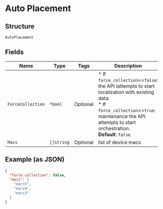 
# Auto Placement

## Structure

`AutoPlacement`

## Fields

| Name | Type | Tags | Description |
|  --- | --- | --- | --- |
| `ForceCollection` | `*bool` | Optional | * If `force_collection`==`false`: the API Iattempts to start localization with existing data.<br>* If `force_collection`==`true`: maintenance the API attempts to start orchestration.<br>**Default**: `false` |
| `Macs` | `[]string` | Optional | list of device macs |

## Example (as JSON)

```json
{
  "force_collection": false,
  "macs": [
    "macs5",
    "macs4",
    "macs3"
  ]
}
```

